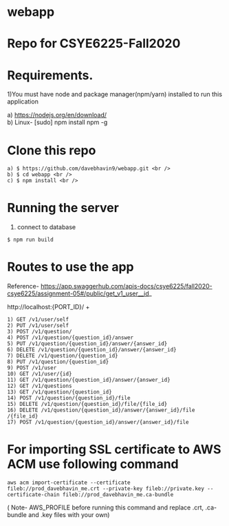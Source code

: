 # webapp
# Repo for CSYE6225-Fall2020

# Requirements.
1)You must have node and package manager(npm/yarn) installed to run this application
	
 a) https://nodejs.org/en/download/ <br />
 b) Linux- [sudo] npm install npm -g
 
 
# Clone this repo
```
a) $ https://github.com/davebhavin9/webapp.git <br />
b) $ cd webapp <br />
c) $ npm install <br />

```
# Running the server
1) connect to database
```
$ npm run build
```

# Routes to use the app
Reference- https://app.swaggerhub.com/apis-docs/csye6225/fall2020-csye6225/assignment-05#/public/get_v1_user__id_

http://localhost:{PORT_ID}/ +
```
1) GET /v1/user/self
2) PUT /v1/user/self
3) POST /v1/question/
4) POST /v1/question/{question_id}/answer
5) PUT /v1/question/{question_id}/answer/{answer_id}
6) DELETE /v1/question/{question_id}/answer/{answer_id}
7) DELETE /v1/question/{question_id}
8) PUT /v1/question/{question_id}
9) POST /v1/user
10) GET /v1/user/{id}
11) GET /v1/question/{question_id}/answer/{answer_id}
12) GET /v1/questions
13) GET /v1/question/{question_id}
14) POST /v1/question/{question_id}/file
15) DELETE /v1​/question​/{question_id}​/file​/{file_id}
16) DELETE /v1​/question​/{question_id}​/answer​/{answer_id}​/file​/{file_id}
17) POST ​/v1​/question​/{question_id}​/answer​/{answer_id}​/file
```
# For importing SSL certificate to AWS ACM use following command
```
aws acm import-certificate --certificate fileb://prod_davebhavin_me.crt --private-key fileb://private.key --certificate-chain fileb://prod_davebhavin_me.ca-bundle 
```
( Note- AWS_PROFILE before running this command and replace .crt, .ca-bundle and .key files with your own)